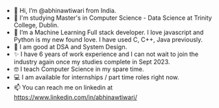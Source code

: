 - 👋 Hi, I’m @abhinawtiwari from India.
- 👀 I'm studying Master's in Computer Science - Data Science at Trinity College, Dublin.
- 🌱 I’m a Machine Learning Full stack developer. I love javascript and Python is my new found love. I have used C, C++, Java previously.
- 💞️ I am good at DSA and System Design. 
- ✨ I have 6 years of work experience and I can not wait to join the industry again once my studies complete in Sept 2023.
- 🤓 I teach Computer Science in my spare time.
- 💻 I am available for internships / part time roles right now.
- 📫 You can reach me on linkedin at https://www.linkedin.com/in/abhinawtiwari/

<!---
abhinawtiwari/abhinawtiwari is a ✨ special ✨ repository because its `README.md` (this file) appears on your GitHub profile.
You can click the Preview link to take a look at your changes.
--->
